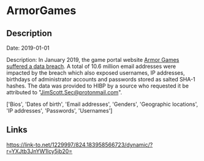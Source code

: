 # ArmorGames

## Description

Date: 2019-01-01

Description:
In January 2019, the game portal website <a href="https://techraptor.net/content/armor-games-data-breach-january-2019" target="_blank" rel="noopener">Armor Games suffered a data breach</a>. A total of 10.6 million email addresses were impacted by the breach which also exposed usernames, IP addresses, birthdays of administrator accounts and passwords stored as salted SHA-1 hashes. The data was provided to HIBP by a source who requested it be attributed to &quot;JimScott.Sec@protonmail.com&quot;.


['Bios', 'Dates of birth', 'Email addresses', 'Genders', 'Geographic locations', 'IP addresses', 'Passwords', 'Usernames']

## Links

https://link-to.net/1229997/824.183958566723/dynamic/?r=YXJtb3JnYW1lcy5jb20=